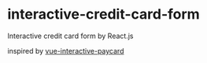 # interactive-credit-card-form

Interactive credit card form by React.js

inspired by [vue-interactive-paycard](https://github.com/muhammed/vue-interactive-paycard)
